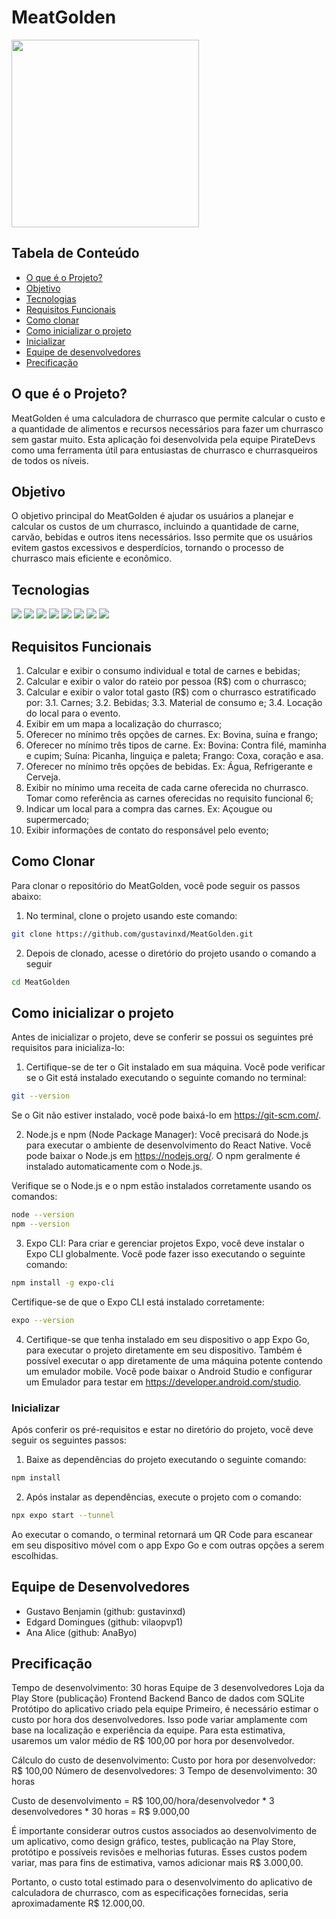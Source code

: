 # MeatGolden

<div> 
  <img align='center' style='width: 300px' src='assets/img/Logo.svg'/>
</div>

## Tabela de Conteúdo

- [O que é o Projeto?](#o-que-é-o-projeto?)
- [Objetivo](#objetivo)
- [Tecnologias](#tecnologias)
- [Requisitos Funcionais](#requisitos-funcionais)
- [Como clonar](#como-clonar)
- [Como inicializar o projeto](#como-inicializar-o-projeto)
- [Inicializar](#inicializar)
- [Equipe de desenvolvedores](#equipe-de-desenvolvedores)
- [Precificação](#precificação)

## O que é o Projeto?

MeatGolden é uma calculadora de churrasco que permite calcular o custo e a quantidade de alimentos e recursos necessários para fazer um churrasco sem gastar muito. Esta aplicação foi desenvolvida pela equipe PirateDevs como uma ferramenta útil para entusiastas de churrasco e churrasqueiros de todos os níveis.

## Objetivo

O objetivo principal do MeatGolden é ajudar os usuários a planejar e calcular os custos de um churrasco, incluindo a quantidade de carne, carvão, bebidas e outros itens necessários. Isso permite que os usuários evitem gastos excessivos e desperdícios, tornando o processo de churrasco mais eficiente e econômico.

## Tecnologias

<div>
  <img src='https://img.shields.io/badge/JavaScript-F7DF1E?style=for-the-badge&logo=javascript&logoColor=black'/>  
  <img src='https://img.shields.io/badge/React-20232A?style=for-the-badge&logo=react&logoColor=61DAFB'/>  
  <img src='https://img.shields.io/badge/React_Native-20232A?style=for-the-badge&logo=react&logoColor=61DAFB'/>  
  <img src='https://img.shields.io/badge/SQLite-07405E?style=for-the-badge&logo=sqlite&logoColor=white'/>  
  <img src='https://img.shields.io/badge/CSS3-1572B6?style=for-the-badge&logo=css3&logoColor=white'/>  
  <img src='https://img.shields.io/badge/Figma-F24E1E?style=for-the-badge&logo=figma&logoColor=white'/>  
  <img src='https://img.shields.io/badge/eslint-3A33D1?style=for-the-badge&logo=eslint&logoColor=white'/>  
  <img src='https://img.shields.io/badge/prettier-1A2C34?style=for-the-badge&logo=prettier&logoColor=F7BA3E'/>   
</div>

## Requisitos Funcionais

1. Calcular e exibir o consumo individual e total de carnes e bebidas;
2. Calcular e exibir o valor do rateio por pessoa (R$) com o churrasco;
3. Calcular e exibir o valor total gasto (R$) com o churrasco estratificado por:
3.1. Carnes;
3.2. Bebidas;
3.3. Material de consumo e;
3.4. Locação do local para o evento.
4. Exibir em um mapa a localização do churrasco;
5. Oferecer no mínimo três opções de carnes. Ex: Bovina, suína e frango;
6. Oferecer no mínimo três tipos de carne.
Ex: Bovina: Contra filé, maminha e cupim;
Suína: Picanha, linguiça e paleta;
Frango: Coxa, coração e asa.
7. Oferecer no mínimo três opções de bebidas. Ex: Água, Refrigerante e Cerveja.
8. Exibir no mínimo uma receita de cada carne oferecida no churrasco. Tomar como referência
as carnes oferecidas no requisito funcional 6;
9. Indicar um local para a compra das carnes. Ex: Açougue ou supermercado;
10. Exibir informações de contato do responsável pelo evento;


## Como Clonar

Para clonar o repositório do MeatGolden, você pode seguir os passos abaixo:

1. No terminal, clone o projeto usando este comando:
```bash
git clone https://github.com/gustavinxd/MeatGolden.git
```
2. Depois de clonado, acesse o diretório do projeto usando o comando a seguir
```bash
cd MeatGolden
```

## Como inicializar o projeto

Antes de inicializar o projeto, deve se conferir se possui os seguintes pré requisitos para inicializa-lo:

1. Certifique-se de ter o Git instalado em sua máquina. Você pode verificar se o Git está instalado executando o seguinte comando no terminal:

```bash
git --version
```

Se o Git não estiver instalado, você pode baixá-lo em https://git-scm.com/.

2. Node.js e npm (Node Package Manager): Você precisará do Node.js para executar o ambiente de desenvolvimento do React Native. Você pode baixar o Node.js em https://nodejs.org/. O npm geralmente é instalado automaticamente com o Node.js.

Verifique se o Node.js e o npm estão instalados corretamente usando os comandos:

```bash
node --version
npm --version
```

3. Expo CLI: Para criar e gerenciar projetos Expo, você deve instalar o Expo CLI globalmente. Você pode fazer isso executando o seguinte comando:
   
```bash
npm install -g expo-cli
```
Certifique-se de que o Expo CLI está instalado corretamente:
```bash
expo --version
```
4. Certifique-se que tenha instalado em seu dispositivo o app Expo Go, para executar o projeto diretamente em seu dispositivo. Também é possível executar o app diretamente de uma máquina potente contendo um emulador mobile. Você pode baixar o Android Studio e configurar um Emulador para testar em https://developer.android.com/studio.

### Inicializar

Após conferir os pré-requisitos e estar no diretório do projeto, você deve seguir os seguintes passos:

1. Baixe as dependências do projeto executando o seguinte comando:
   
```bash
npm install
```

2. Após instalar as dependências, execute o projeto com o comando:
   
```bash
npx expo start --tunnel
```
Ao executar o comando, o terminal retornará um QR Code para escanear em seu dispositivo móvel com o app Expo Go e com outras opções a serem escolhidas.

## Equipe de Desenvolvedores

- Gustavo Benjamin (github: gustavinxd)
- Edgard Domingues (github: vilaopvp1)
- Ana Alice (github: AnaByo)

## Precificação

Tempo de desenvolvimento: 30 horas
Equipe de 3 desenvolvedores
Loja da Play Store (publicação)
Frontend
Backend
Banco de dados com SQLite
Protótipo do aplicativo criado pela equipe
Primeiro, é necessário estimar o custo por hora dos desenvolvedores. Isso pode variar amplamente com base na localização e experiência da equipe. Para esta estimativa, usaremos um valor médio de R$ 100,00 por hora por desenvolvedor.

Cálculo do custo de desenvolvimento:
Custo por hora por desenvolvedor: R$ 100,00
Número de desenvolvedores: 3
Tempo de desenvolvimento: 30 horas

Custo de desenvolvimento = R$ 100,00/hora/desenvolvedor * 3 desenvolvedores * 30 horas = R$ 9.000,00

É importante considerar outros custos associados ao desenvolvimento de um aplicativo, como design gráfico, testes, publicação na Play Store, protótipo e possíveis revisões e melhorias futuras. Esses custos podem variar, mas para fins de estimativa, vamos adicionar mais R$ 3.000,00.

Portanto, o custo total estimado para o desenvolvimento do aplicativo de calculadora de churrasco, com as especificações fornecidas, seria aproximadamente R$ 12.000,00.
